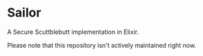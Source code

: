 # Sailor

A Secure Scuttblebutt implementation in Elixir.

Please note that this repository isn't actively maintained right now.
